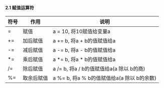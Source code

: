 #### 2.1 赋值运算符

| 符号 | 作用       | 说明                                       |
| ---- | ---------- | ------------------------------------------ |
| =    | 赋值       | a = 10, 将10赋值给变量a                    |
| +=   | 加后赋值   | a += b, 将a + b的值赋值给a                 |
| -=   | 减后赋值   | a -= b,  将a - b的值赋值给a                |
| *=   | 乘后赋值   | a *= b, 将a * b的值赋值给a                 |
| /=   | 除后赋值   | a /= b, 将a / b的值赋值给a(a 除以 b的商)   |
| %=   | 取余后赋值 | a %= b, 将a % b的值赋值给a(a 除以 b的余数) |


